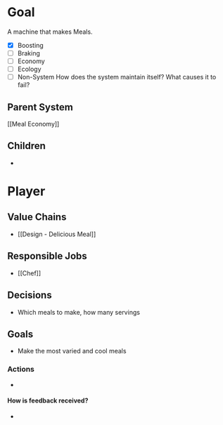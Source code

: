 # Goal
A machine that makes Meals.
- [x] Boosting
- [ ] Braking
- [ ] Economy
- [ ] Ecology
- [ ] Non-System
How does the system maintain itself? What causes it to fail?

## Parent System
[[Meal Economy]]

## Children
- 
# Player
## Value Chains
- [[Design - Delicious Meal]]
## Responsible Jobs
- [[Chef]]
## Decisions
- Which meals to make, how many servings
## Goals
- Make the most varied and cool meals
### Actions
- 
#### How is feedback received?
- 
